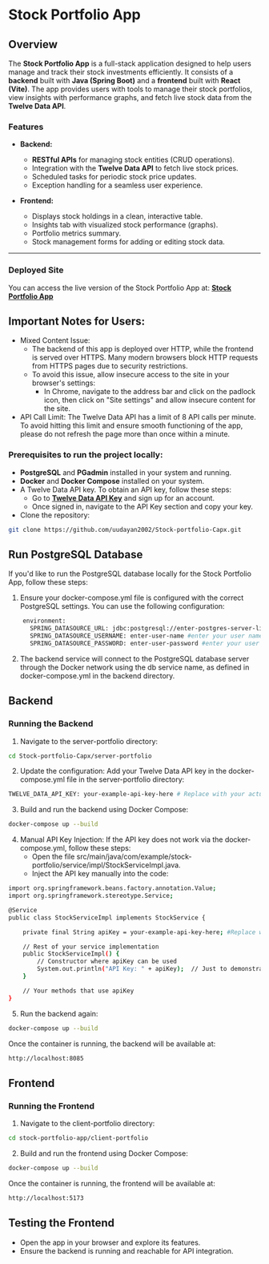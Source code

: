 # Stock Portfolio App

## Overview
The **Stock Portfolio App** is a full-stack application designed to help users manage and track their stock investments efficiently. It consists of a **backend** built with **Java (Spring Boot)** and a **frontend** built with **React (Vite)**. The app provides users with tools to manage their stock portfolios, view insights with performance graphs, and fetch live stock data from the **Twelve Data API**.

### Features
- **Backend:**
  - **RESTful APIs** for managing stock entities (CRUD operations).
  - Integration with the **Twelve Data API** to fetch live stock prices.
  - Scheduled tasks for periodic stock price updates.
  - Exception handling for a seamless user experience.

- **Frontend:**
  - Displays stock holdings in a clean, interactive table.
  - Insights tab with visualized stock performance (graphs).
  - Portfolio metrics summary.
  - Stock management forms for adding or editing stock data.

---

### Deployed Site
You can access the live version of the Stock Portfolio App at:
**[Stock Portfolio App](https://portfoliostock.netlify.app/)**

## Important Notes for Users:
- Mixed Content Issue:
    - The backend of this app is deployed over HTTP, while the frontend is served over HTTPS. Many modern browsers block HTTP requests from HTTPS pages due to security restrictions.
    - To avoid this issue, allow insecure access to the site in your browser's settings:
        - In Chrome, navigate to the address bar and click on the padlock icon, then click on "Site settings" and allow insecure content for the site.
- API Call Limit: The Twelve Data API has a limit of 8 API calls per minute. To avoid hitting this limit and ensure smooth functioning of the app, please do not refresh the page more than once within a minute.

### Prerequisites to run the project locally:
- **PostgreSQL** and **PGadmin** installed in your system and running.
- **Docker** and **Docker Compose** installed on your system.
- A Twelve Data API key. To obtain an API key, follow these steps:
    - Go to **[Twelve Data API Key](https://twelvedata.com/register)** and sign up for an account.
    - Once signed in, navigate to the API Key section and copy your key.
- Clone the repository:
```bash
git clone https://github.com/uudayan2002/Stock-portfolio-Capx.git
```

## Run PostgreSQL Database
If you'd like to run the PostgreSQL database locally for the Stock Portfolio App, follow these steps:
1. Ensure your docker-compose.yml file is configured with the correct PostgreSQL settings. You can use the following configuration:
```bash
    environment:
      SPRING_DATASOURCE_URL: jdbc:postgresql://enter-postgres-server-link/enter-db-name # enter your db link(It should look like, localhost:5432) and your db name
      SPRING_DATASOURCE_USERNAME: enter-user-name #enter your user name
      SPRING_DATASOURCE_PASSWORD: enter-user-password #enter your user password
```
2. The backend service will connect to the PostgreSQL database server through the Docker network using the db service name, as defined in docker-compose.yml in the backend directory.

## Backend

### Running the Backend
1. Navigate to the server-portfolio directory:
```bash
cd Stock-portfolio-Capx/server-portfolio
```

2. Update the configuration:
    Add your Twelve Data API key in the docker-compose.yml file in the server-portfolio directory:
```bash
TWELVE_DATA_API_KEY: your-example-api-key-here # Replace with your actual API key
```

3. Build and run the backend using Docker Compose:
```bash
docker-compose up --build
```
4. Manual API Key Injection: If the API key does not work via the docker-compose.yml, follow these steps:
    - Open the file src/main/java/com/example/stock-portfolio/service/impl/StockServiceImpl.java.
    - Inject the API key manually into the code:
```bash
import org.springframework.beans.factory.annotation.Value;
import org.springframework.stereotype.Service;

@Service
public class StockServiceImpl implements StockService {

    private final String apiKey = your-example-api-key-here; #Replace with your actual API key and remove the key from docker-compose.yml

    // Rest of your service implementation
    public StockServiceImpl() {
        // Constructor where apiKey can be used
        System.out.println("API Key: " + apiKey);  // Just to demonstrate usage (remove this line in production)
    }

    // Your methods that use apiKey
}
```
5. Run the backend again:
```bash
docker-compose up --build
```
Once the container is running, the backend will be available at:
```bash
http://localhost:8085
```

## Frontend

### Running the Frontend
1. Navigate to the client-portfolio directory:
```bash
cd stock-portfolio-app/client-portfolio
```

2. Build and run the frontend using Docker Compose:
```bash
docker-compose up --build
```

Once the container is running, the frontend will be available at:
```bash
http://localhost:5173
```

## Testing the Frontend
- Open the app in your browser and explore its features.
- Ensure the backend is running and reachable for API integration.